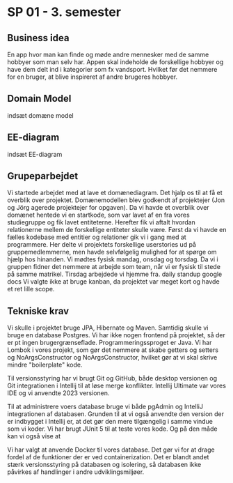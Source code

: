 # SP 01 - 3. semester 

## Business idea
En app hvor man kan finde og møde andre mennesker med de samme hobbyer som man selv har. 
Appen skal indeholde de forskellige hobbyer og have dem delt ind i kategorier som fx vandsport. 
Hvilket før det nemmere for en bruger, at blive inspireret af andre brugeres hobbyer. 

## Domain Model
indsæt domæne model 

## EE-diagram
indsæt EE-diagram

## Grupeparbejdet
Vi startede arbejdet med at lave et domænediagram. Det hjalp os til at få et overblik over projektet. 
Domænemodellen blev godkendt af projektejer (Jon og Jörg agerede projektejer for opgaven).
Da vi havde et overblik over domænet hentede vi en startkode, som var lavet af en fra vores studiegruppe og fik lavet entiteterne. 
Herefter fik vi aftalt hvordan relationerne mellem de forskellige entiteter skulle være.
Først da vi havde en fælles kodebase med entitier og relationer gik vi i gang med at programmere. 
Her delte vi projektets forskellige userstories ud på gruppemedlemmerne, men havde selvfølgelig mulighed for at spørge om hjælp hos hinanden.
Vi mødtes fysisk mandag, onsdag og torsdag. Da vi i gruppen fidner det nemmere at arbejde som team, når vi er fysisk til stede på samme matrikel. 
Tirsdag arbejdede vi hjemme fra. 
daily standup
google docs
Vi valgte ikke at bruge kanban, da projektet var meget kort og havde et ret lille scope. 

## Tekniske krav    
Vi skulle i projektet bruge JPA, Hibernate og Maven. Samtidig skulle vi bruge en database Postgres.
Vi har ikke nogen frontend på projektet, så der er pt ingen brugergrænseflade. Programmeringssproget er Java. 
Vi har Lombok i vores projekt, som gør det nemmere at skabe getters og setters og NoArgsConstructor og NoArgsConstructor, hvilket gør at vi skal skrive mindre "boilerplate" kode.

Til versionsstyring har vi brugt Git og GitHub, både desktop versionen og Git integrationen i Intellij til at løse merge konflikter. 
Intellij Ultimate var vores IDE og vi anvendte 2023 versionen.

Til at administrere voers database bruge vi både pgAdmin og IntelliJ integrationen af databasen. 
Grunden til at vi også anvendte den version der er indbygget i Intellij er, at det gør den mere tilgængelig i samme vindue som vi koder.
Vi har brugt JUnit 5 til at teste vores kode. Og på den måde kan vi også vise at 

Vi har valgt at anvende Docker til vores database. 
Det gør vi for at drage fordel af de funktioner der er ved containerization. 
Det er blandt andet stærk versionsstyring på databasen og isolering, 
så databasen ikke påvirkes af handlinger i andre udviklingsmiljøer.




